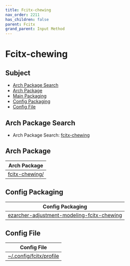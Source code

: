 ```yaml
---
title: Fcitx-chewing
nav_order: 2211
has_children: false
parent: Fcitx
grand_parent: Input Method
---
```



# Fcitx-chewing


## Subject

* [Arch Package Search](#arch-package-search)
* [Arch Package](#arch-package)
* [Main Packaging](#main-packaging)
* [Config Packaging](#config-packaging)
* [Config File](#config-file)


## Arch Package Search

* Arch Package Search: [fcitx-chewing](https://archlinux.org/packages/?sort=&q=fcitx-chewing&maintainer=&flagged=)


## Arch Package

| Arch Package |
| --- |
| [fcitx-chewing/](https://archlinux.org/packages/community/x86_64/fcitx-chewing/) |


## Config Packaging

| Config Packaging |
| --- |
| [ezarcher-adjustment-modeling-fcitx-chewing](https://github.com/samwhelp/ezarcher-adjustment/tree/main/project/ezarcher-adjustment-system/ezarcher-adjustment-packaging/pack/core/im/fcitx/ezarcher-adjustment-modeling-fcitx-chewing) |


## Config File

| Config File |
| --- |
| [~/.config/fcitx/profile](https://github.com/samwhelp/ezarcher-adjustment/blob/main/project/ezarcher-adjustment-system/ezarcher-adjustment-packaging/pack/core/im/fcitx/ezarcher-adjustment-modeling-fcitx-chewing/asset/overlay/etc/skel/.config/fcitx/profile) |
